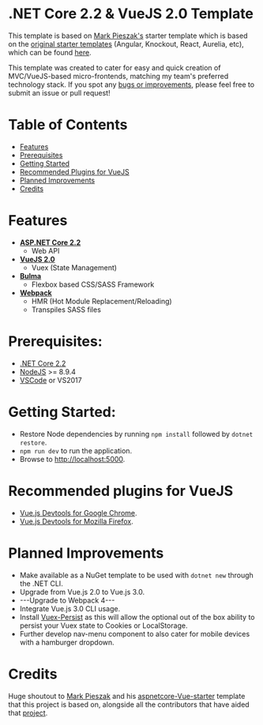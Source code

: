 # .NET Core 2.2 & VueJS 2.0  Template

This template is based on [Mark Pieszak's](https://github.com/MarkPieszak/aspnetcore-Vue-starter) starter template which is based on the [original starter templates](https://blogs.msdn.microsoft.com/webdev/2017/02/14/building-single-page-applications-on-asp-net-core-with-javascriptservices/) (Angular, Knockout, React, Aurelia, etc), which can be found [here](https://github.com/aspnet/JavaScriptServices/tree/dev/templates).

This template was created to cater for easy and quick creation of MVC/VueJS-based micro-frontends, matching my team's preferred technology stack. If you spot any [bugs or improvements](#bugs), please feel free to submit an issue or pull request!

# Table of Contents

* [Features](#features)
* [Prerequisites](#prerequisites)
* [Getting Started](#getting-started)
* [Recommended Plugins for VueJS](#recommended-plugins-for-VueJS)
* [Planned Improvements](#planned-improvements)
* [Credits](#credits)

# Features

- **[ASP.NET Core 2.2](https://get.asp.net/)**
  - Web API
- **[VueJS 2.0](https://vuejs.org/)**
  - Vuex (State Management)
- **[Bulma](https://bulma.io)**
  - Flexbox based CSS/SASS Framework
- **[Webpack](https://webpack.js.org/)**
  - HMR (Hot Module Replacement/Reloading)
  - Transpiles SASS files

# Prerequisites:
 * [.NET Core 2.2](https://www.microsoft.com/net/download/windows)
 * [NodeJS](https://nodejs.org/) >= 8.9.4
 * [VSCode](https://code.visualstudio.com/) or VS2017

# Getting Started:
 <!-- - Install the template to your .NET CLI from NuGet: `dotnet new -i TODO`.
 - Create folder from template: `dotnet new TODO` ([Official documentation](https://docs.microsoft.com/en-us/dotnet/core/tools/dotnet-new?tabs=netcore2x)). -->
 - Restore Node dependencies by running `npm install` followed by `dotnet restore`.
 - `npm run dev` to run the application.
- Browse to [http://localhost:5000](http://localhost:5000).

# Recommended plugins for VueJS
- [Vue.js Devtools for Google Chrome](https://chrome.google.com/webstore/detail/vuejs-devtools/nhdogjmejiglipccpnnnanhbledajbpd?hl=en).
- [Vue.js Devtools for Mozilla Firefox](https://addons.mozilla.org/en-GB/firefox/addon/vue-js-devtools/).

# Planned Improvements
* Make available as a NuGet template to be used with `dotnet new` through the .NET CLI.
* Upgrade from Vue.js 2.0 to Vue.js 3.0.
* ---Upgrade to Webpack 4---
* Integrate Vue.js 3.0 CLI usage.
* Install [Vuex-Persist](https://github.com/championswimmer/vuex-persist) as this will allow the optional out of the box ability to persist your Vuex state to Cookies or LocalStorage.
* Further develop nav-menu component to also cater for mobile devices with a hamburger dropdown.

# Credits
Huge shoutout to [Mark Pieszak](https://github.com/MarkPieszak/) and his [aspnetcore-Vue-starter](https://github.com/MarkPieszak/aspnetcore-Vue-starter) template that this project is based on, alongside all the contributors that have aided that [project](https://github.com/MarkPieszak/aspnetcore-Vue-starter).
